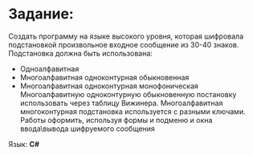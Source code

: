 # Задание:

Создать программу на языке высокого уровня, которая шифровала подстановкой
произвольное входное сообщение из 30-40 знаков. Подстановка должна быть использована:
- Одноалфавитная
- Многоалфавитная одноконтурная обыкновенная
- Многоалфавитная одноконтурная монофоническая
Многоалфавитную одноконтурную обыкновенную постановку использовать через таблицу
Вижинера. Многоалфавитная многоконтурная подстановка используется с разными ключами.
Работы оформить, используя формы и подменю и окна ввода\вывода шифруемого сообщения

Язык: **C#**
